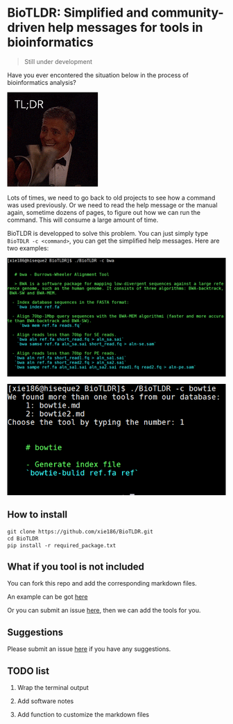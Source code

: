 # BioTLDR: Simplified and community-driven help messages for tools in bioinformatics

> Still under development

Have you ever encontered the situation below in the process of bioinformatics analysis?

![](images/TLDRbook.gif)

Lots of times, we need to go back to old projects to see how a command was used previously. Or we need to read the help message or the manual again, sometime dozens of pages, to figure out how we can run the command. This will consume a large amount of time.  

BioTLDR is developped to solve this problem. You can just simply type `BioTDLR -c <command>`, you can get the simplified help messages. Here are two examples: 

![](images/bwa_example.png)

![](images/bowtie2_example.png)


## How to install

```
git clone https://github.com/xie186/BioTLDR.git
cd BioTLDR
pip install -r required_package.txt 
```

## What if you tool is not included

You can fork this repo and add the corresponding markdown files. 

An example can be got [here](https://github.com/xie186/BioTLDR/edit/master/database/bwa.md)

Or you can submit an issue [here](https://github.com/xie186/BioTLDR/issues), then we can add the tools for you. 

## Suggestions

Please submit an issue [here](https://github.com/xie186/BioTLDR/issues) if you have any suggestions.

## TODO list

1. Wrap the terminal output

2. Add software notes

3. Add function to customize the markdown files
